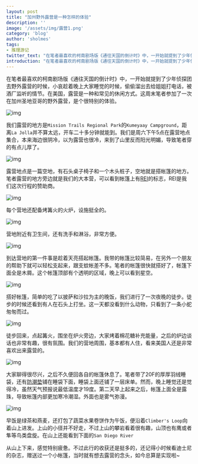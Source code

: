 ```yaml
---
layout: post
title: "加州野外露营是一种怎样的体验"
description: ''
image: '/assets/img/露营1.png'
category: 'blog'
author: 'sholmes'
tags:
- 推理游记
twitter_text: "在笔者最喜欢的柯南剧场版《通往天国的倒计时》中，一开始就提到了少年侦探团去野外露营的时候，小哀给姐姐打电话被酒厂监听的情节。"
introduction: "在笔者最喜欢的柯南剧场版《通往天国的倒计时》中，一开始就提到了少年侦探团去野外露营的时候，小哀给姐姐打电话被酒厂监听的情节。"
---
```


在笔者最喜欢的柯南剧场版《通往天国的倒计时》中，一开始就提到了少年侦探团去野外露营的时候，小哀趁着晚上大家睡觉的时候，偷偷溜出去给姐姐打电话，被酒厂监听的情节。在美国，露营是一种和常见的休闲方式。这周末笔者参加了一次在加州圣地亚哥的野外露营，是个很特别的体验。

![img](/assets/img/露营1.png)

我们露营的地方是`Mission Trails Regional Park`的`Kumeyaay Campground`，距离`La Jolla`并不算太远，开车二十多分钟就能到。我们是周六下午5点在露营地点集合，本来海边很阴冷，以为露营也很冷，来到了山里反而阳光明媚，导致笔者穿的有点儿厚了。

![img](/assets/img/露营3.png)

露营地点是一篇空地，有石头桌子椅子和一个木头桩子，空地就是搭帐篷的地方。笔者露营的地方旁边就是我们的大本营，可以看到帐篷上有[REI](https://www.rei.com/)的标志，REI是我们这次行程的赞助商。

![img](/assets/img/露营4.png)

每个营地还配备烤篝火的火炉，设施挺全的。

![img](/assets/img/露营5.png)

营地附近有卫生间，还有洗手和淋浴，非常方便。

![img](/assets/img/露营2.png)

到达营地的第一件事是趁着天亮搭起帐篷。我带的帐篷比较简易，在另外一个朋友的帮助下就可以轻松支起来，跟支蚊帐差不多。笔者的帐篷很快就搭好了，帐篷下面全是木屑。这个帐篷顶部有个透明的区域，晚上可以看到星空。

![img](/assets/img/露营7.png)

搭好帐篷，简单的吃了以披萨和沙拉为主的晚饭，我们进行了一次夜晚的徒步。徒步的时候还看到有人在石头上打坐。这一天都没看到什么动物，只看到了一条小蛇匆匆而过。

![img](/assets/img/露营8.png)

徒步回来，点起篝火，围坐在炉火旁边，大家烤着棉花糖补充能量，之后的炉边谈话也非常有趣，很有氛围。我们的营地周围，基本都有人住，看来美国人还是非常喜欢出来露营的。

![img](/assets/img/露营9.png)

大家聊得很尽兴，之后不久便回各自的帐篷休息了。笔者带了20F的厚厚羽绒睡袋，还有[防潮垫](https://www.amazon.com/Therm-Rest-BaseCamp-Self-Inflating-Camping/dp/B008O6JFM6/ref=asc_df_B008O6JFM6/?tag=hyprod-20&linkCode=df0&hvadid=216518324822&hvpos=1o1&hvnetw=g&hvrand=12991940223801225107&hvpone=&hvptwo=&hvqmt=&hvdev=c&hvdvcmdl=&hvlocint=&hvlocphy=9031341&hvtargid=pla-350899468511&psc=1)铺在睡袋下面，睡袋上面还铺了一层床单。然而，晚上睡觉还是觉得冷，虽然天气预报说最低温度才19度。第二天早上起来之后，帐篷上面全是露珠，导致帐篷内部更加寒冷潮湿。外面也是雾气弥漫。

![img](/assets/img/露营11.png)

早饭是绿茶和燕麦，还打包了蔬菜水果卷饼作为午饭，便沿着`Climber's Loop`向着山上进发。上山的小径并不好走，不过上山的攀岩看着很有趣，山顶也有鹰或者隼等鸟类盘旋。在山上还能看到下面的`San Diego River`

从山上下来，感觉特别疲惫。不过此行的收获还是挺多的，还记得小时候看迪士尼的杂志，赠送过一个小帐篷，当时就有想去露营的念头，如今总算是实现啦~
